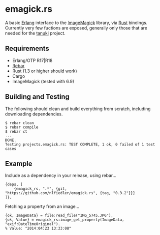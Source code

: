 # emagick.rs

A basic [Erlang](http://www.erlang.org) interface to the [ImageMagick](http://www.imagemagick.org) library, via [Rust](https://www.rust-lang.org) bindings. Currently very few fuctions are exposed, generally only those that are needed for the [tanuki](https://github.com/nlfiedler/tanuki) project.

## Requirements

* Erlang/OTP R17|R18
* [Rebar](https://github.com/rebar/rebar)
* Rust (1.3 or higher should work)
* Cargo
* ImageMagick (tested with 6.9)

## Building and Testing

The following should clean and build everything from scratch, including downloading dependencies.

```
$ rebar clean
$ rebar compile
$ rebar ct
...
DONE.
Testing projects.emagick.rs: TEST COMPLETE, 1 ok, 0 failed of 1 test cases
```

## Example

Include as a dependency in your release, using rebar...

```
{deps, [
    {emagick_rs, ".*", {git, "https://github.com/nlfiedler/emagick.rs", {tag, "0.3.2"}}}
]}.
```

Fetching a property from an image...

```
{ok, ImageData} = file:read_file("IMG_5745.JPG"),
{ok, Value} = emagick_rs:image_get_property(ImageData, "exif:DateTimeOriginal").
% Value: "2014:04:23 13:33:08"
```

